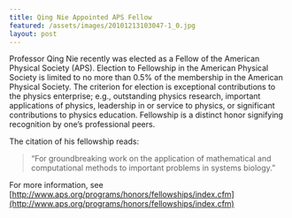 ```yaml
---
title: Qing Nie Appointed APS Fellow
featured: /assets/images/20101213103047-1_0.jpg
layout: post
---
```


Professor Qing Nie recently was elected as a Fellow of the American Physical Society (APS). Election to Fellowship in the American Physical Society is limited to no more than 0.5% of the membership in the American Physical Society. The criterion for election is exceptional contributions to the physics enterprise; e.g., outstanding physics research, important applications of physics, leadership in or service to physics, or significant contributions to physics education. Fellowship is a distinct honor signifying recognition by one’s professional peers.

The citation of his fellowship reads:

> “For groundbreaking work on the application of mathematical and computational methods to important problems in systems biology.”

For more information, see [http://www.aps.org/programs/honors/fellowships/index.cfm](http://www.aps.org/programs/honors/fellowships/index.cfm)
